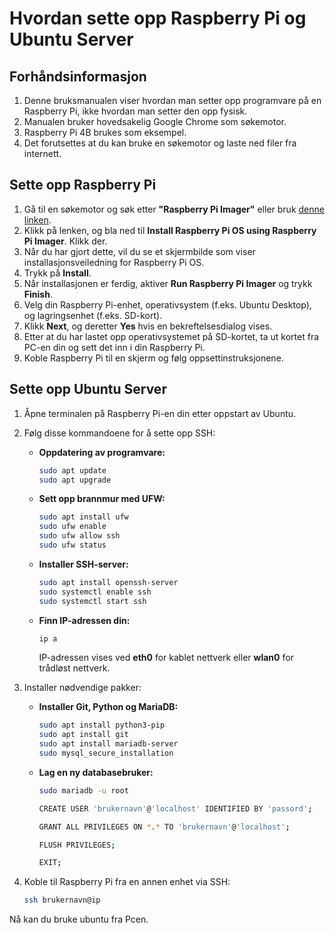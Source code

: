 # Hvordan sette opp Raspberry Pi og Ubuntu Server

## Forhåndsinformasjon
1. Denne bruksmanualen viser hvordan man setter opp programvare på en Raspberry Pi, ikke hvordan man setter den opp fysisk.
2. Manualen bruker hovedsakelig Google Chrome som søkemotor.
3. Raspberry Pi 4B brukes som eksempel.
4. Det forutsettes at du kan bruke en søkemotor og laste ned filer fra internett.

## Sette opp Raspberry Pi
1. Gå til en søkemotor og søk etter **"Raspberry Pi Imager"** eller bruk [denne linken](https://www.raspberrypi.com/software/).
2. Klikk på lenken, og bla ned til **Install Raspberry Pi OS using Raspberry Pi Imager**. Klikk der.
3. Når du har gjort dette, vil du se et skjermbilde som viser installasjonsveiledning for Raspberry Pi OS.
4. Trykk på **Install**.
5. Når installasjonen er ferdig, aktiver **Run Raspberry Pi Imager** og trykk **Finish**.
6. Velg din Raspberry Pi-enhet, operativsystem (f.eks. Ubuntu Desktop), og lagringsenhet (f.eks. SD-kort).
7. Klikk **Next**, og deretter **Yes** hvis en bekreftelsesdialog vises.
8. Etter at du har lastet opp operativsystemet på SD-kortet, ta ut kortet fra PC-en din og sett det inn i din Raspberry Pi.
9. Koble Raspberry Pi til en skjerm og følg oppsettinstruksjonene.

## Sette opp Ubuntu Server
1. Åpne terminalen på Raspberry Pi-en din etter oppstart av Ubuntu.
2. Følg disse kommandoene for å sette opp SSH:
   - **Oppdatering av programvare:**
     ```bash
     sudo apt update 
     sudo apt upgrade
     ```
   - **Sett opp brannmur med UFW:**
     ```bash
     sudo apt install ufw
     sudo ufw enable
     sudo ufw allow ssh
     sudo ufw status
     ```
   - **Installer SSH-server:**
     ```bash
     sudo apt install openssh-server
     sudo systemctl enable ssh
     sudo systemctl start ssh
     ```
   - **Finn IP-adressen din:**
     ```bash
     ip a
     ```
     IP-adressen vises ved **eth0** for kablet nettverk eller **wlan0** for trådløst nettverk.

3. Installer nødvendige pakker:
   - **Installer Git, Python og MariaDB:**
     ```bash
     sudo apt install python3-pip 
     sudo apt install git 
     sudo apt install mariadb-server
     sudo mysql_secure_installation
     ```
   - **Lag en ny databasebruker:**
     ```bash
     sudo mariadb -u root
     
     CREATE USER 'brukernavn'@'localhost' IDENTIFIED BY 'passord';

     GRANT ALL PRIVILEGES ON *.* TO 'brukernavn'@'localhost';

     FLUSH PRIVILEGES;

     EXIT;
     ```

4. Koble til Raspberry Pi fra en annen enhet via SSH:
   ```bash
   ssh brukernavn@ip
  Nå kan du bruke ubuntu fra Pcen.